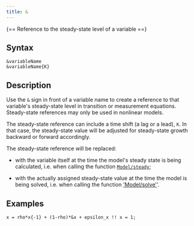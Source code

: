 ```yaml
---
title: &
--- 
```


{== Reference to the steady-state level of a variable ==}


## Syntax

    &variableName
    &variableName{K}


## Description

Use the `&` sign in front of a variable name to create a
reference to that variable's steady-state level in transition or
measurement equations. Steady-state references may only be used in nonlinear models.

The steady-state reference can include a time shift (a lag or a lead),
`K`. In that case, the steady-state value will be adjusted for
steady-state growth backward or forward accordingly.

The steady-state reference will be replaced:

* with the variable itself at the time the model's steady state is being
calculated, i.e. when calling the function [`Model/steady`](../model/steady.md);

* with the actually assigned steady-state value at the time the model is
being solved, i.e. when calling the function ['Model/solve'](../model/solve.md)'.


## Examples

```iris
x = rho*x{-1} + (1-rho)*&x + epsilon_x !! x = 1;
```

